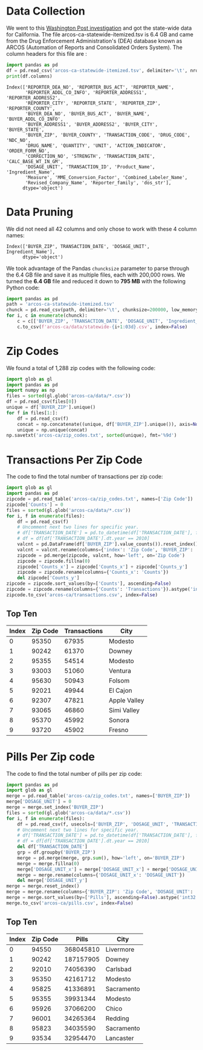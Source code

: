 # Data Collection

We went to this [Washington Post investigation](https://www.washingtonpost.com/graphics/2019/investigations/dea-pain-pill-database/#download-resources) and got the state-wide data for California. The file arcos-ca-statewide-itemized.tsv is 6.4 GB and came from the Drug Enforcement Administration's (DEA) database known as ARCOS (Automation of Reports and Consolidated Orders System). The column headers for this file are :

```Python
import pandas as pd
df = pd.read_csv('arcos-ca-statewide-itemized.tsv', delimiter='\t', nrows=10)
print(df.columns)
```

```
Index(['REPORTER_DEA_NO', 'REPORTER_BUS_ACT', 'REPORTER_NAME',
       'REPORTER_ADDL_CO_INFO', 'REPORTER_ADDRESS1', 'REPORTER_ADDRESS2',
       'REPORTER_CITY', 'REPORTER_STATE', 'REPORTER_ZIP', 'REPORTER_COUNTY',
       'BUYER_DEA_NO', 'BUYER_BUS_ACT', 'BUYER_NAME', 'BUYER_ADDL_CO_INFO',
       'BUYER_ADDRESS1', 'BUYER_ADDRESS2', 'BUYER_CITY', 'BUYER_STATE',
       'BUYER_ZIP', 'BUYER_COUNTY', 'TRANSACTION_CODE', 'DRUG_CODE', 'NDC_NO',
       'DRUG_NAME', 'QUANTITY', 'UNIT', 'ACTION_INDICATOR', 'ORDER_FORM_NO',
       'CORRECTION_NO', 'STRENGTH', 'TRANSACTION_DATE', 'CALC_BASE_WT_IN_GM',
       'DOSAGE_UNIT', 'TRANSACTION_ID', 'Product_Name', 'Ingredient_Name',
       'Measure', 'MME_Conversion_Factor', 'Combined_Labeler_Name',
       'Revised_Company_Name', 'Reporter_family', 'dos_str'],
      dtype='object')
```

# Data Pruning

We did not need all 42 columns and only chose to work with these 4 column names:

```
Index(['BUYER_ZIP', TRANSACTION_DATE', 'DOSAGE_UNIT', Ingredient_Name'],
      dtype='object')
```

We took advantage of the Pandas `chuncksize` parameter to parse through the 6.4 GB file and save it as multiple files, each with 200,000 rows. We turned the **6.4 GB** file and reduced it down to **795 MB** with the following Python code:

```Python
import pandas as pd
path = 'arcos-ca-statewide-itemized.tsv'
chunck = pd.read_csv(path, delimiter='\t', chunksize=200000, low_memory=False)
for i, c in enumerate(chunck):
    c = c[['BUYER_ZIP', 'TRANSACTION_DATE', 'DOSAGE_UNIT', 'Ingredient_Name']]
    c.to_csv(f'arcos-ca/data/statewide-{i+1:03d}.csv', index=False)
```

# Zip Codes

We found a total of 1,288 zip codes with the following code:

```Python
import glob as gl
import pandas as pd
import numpy as np
files = sorted(gl.glob('arcos-ca/data/*.csv'))
df = pd.read_csv(files[0])
unique = df['BUYER_ZIP'].unique()
for f in files[1:]:
    df = pd.read_csv(f)
    concat = np.concatenate((unique, df['BUYER_ZIP'].unique()), axis=None)
    unique = np.unique(concat)
np.savetxt('arcos-ca/zip_codes.txt', sorted(unique), fmt='%9d')
```

# Transactions Per Zip Code

The code to find the total number of transactions per zip code:

```Python
import glob as gl
import pandas as pd
zipcode = pd.read_table('arcos-ca/zip_codes.txt', names=['Zip Code'])
zipcode['Counts'] = 0
files = sorted(gl.glob('arcos-ca/data/*.csv'))
for i, f in enumerate(files):
    df = pd.read_csv(f)
    # Uncomment next two lines for specific year.
    # df['TRANSACTION_DATE'] = pd.to_datetime(df['TRANSACTION_DATE'], format='%m%d%Y')
    # df = df[df['TRANSACTION_DATE'].dt.year == 2010]
    valcnt = pd.DataFrame(df['BUYER_ZIP'].value_counts()).reset_index()
    valcnt = valcnt.rename(columns={'index': 'Zip Code', 'BUYER_ZIP': 'Counts'})
    zipcode = pd.merge(zipcode, valcnt, how='left', on='Zip Code')
    zipcode = zipcode.fillna(0)
    zipcode['Counts_x'] = zipcode['Counts_x'] + zipcode['Counts_y']
    zipcode = zipcode.rename(columns={'Counts_x': 'Counts'})
    del zipcode['Counts_y']
zipcode = zipcode.sort_values(by=['Counts'], ascending=False)
zipcode = zipcode.rename(columns={'Counts': 'Transactions'}).astype('int32')
zipcode.to_csv('arcos-ca/transactions.csv', index=False)
````

## Top Ten

Index|Zip Code|Transactions|City
---|---|---|---
0|95350|67935|Modesto
1|90242|61370|Downey
2|95355|54514|Modesto
3|93003|51060|Ventura
4|95630|50943|Folsom
5|92021|49944|El Cajon
6|92307|47821|Apple Valley
7|93065|46860|Simi Valley
8|95370|45992|Sonora
9|93720|45902|Fresno

# Pills Per Zip code

The code to find the total number of pills per zip code:

```Python
import pandas as pd
import glob as gl
merge = pd.read_table('arcos-ca/zip_codes.txt', names=['BUYER_ZIP'])
merge['DOSAGE_UNIT'] = 0
merge = merge.set_index('BUYER_ZIP')
files = sorted(gl.glob('arcos-ca/data/*.csv'))
for i, f in enumerate(files):
    df = pd.read_csv(f, usecols=['BUYER_ZIP', 'DOSAGE_UNIT', 'TRANSACTION_DATE'])
    # Uncomment next two lines for specific year.
    # df['TRANSACTION_DATE'] = pd.to_datetime(df['TRANSACTION_DATE'], format='%m%d%Y')
    # df = df[df['TRANSACTION_DATE'].dt.year == 2010]
    del df['TRANSACTION_DATE']
    grp = df.groupby('BUYER_ZIP')
    merge = pd.merge(merge, grp.sum(), how='left', on='BUYER_ZIP')
    merge = merge.fillna(0)
    merge['DOSAGE_UNIT_x'] = merge['DOSAGE_UNIT_x'] + merge['DOSAGE_UNIT_y']
    merge = merge.rename(columns={'DOSAGE_UNIT_x': 'DOSAGE_UNIT'})
    del merge['DOSAGE_UNIT_y']
merge = merge.reset_index()
merge = merge.rename(columns={'BUYER_ZIP': 'Zip Code', 'DOSAGE_UNIT': 'Pills'})
merge = merge.sort_values(by=['Pills'], ascending=False).astype('int32')
merge.to_csv('arcos-ca/pills.csv', index=False)
```

## Top Ten

Index|Zip Code|Pills|City
---|---|---|---
0|94550|368045810|Livermore
1|90242|187157905|Downey
2|92010|74056390|Carlsbad
3|95350|42161712|Modesto
4|95825|41336891|Sacramento
5|95355|39931344|Modesto
6|95926|37066200|Chico
7|96001|34265364|Redding
8|95823|34035590|Sacramento
9|93534|32954470|Lancaster
